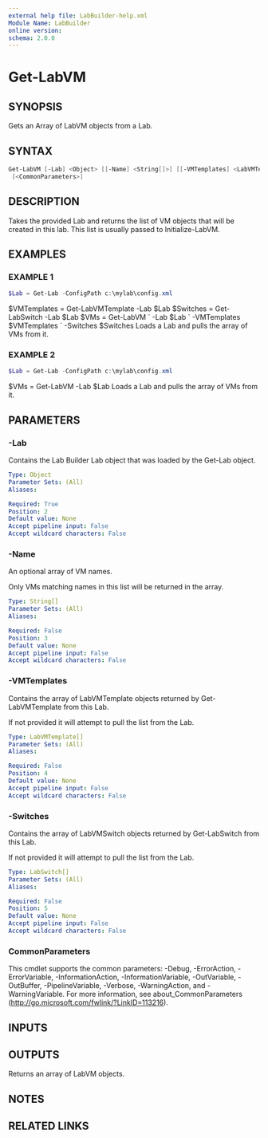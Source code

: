 ```yaml
---
external help file: LabBuilder-help.xml
Module Name: LabBuilder
online version:
schema: 2.0.0
---
```


# Get-LabVM

## SYNOPSIS

Gets an Array of LabVM objects from a Lab.

## SYNTAX

```powershell
Get-LabVM [-Lab] <Object> [[-Name] <String[]>] [[-VMTemplates] <LabVMTemplate[]>] [[-Switches] <LabSwitch[]>]
 [<CommonParameters>]
```

## DESCRIPTION

Takes the provided Lab and returns the list of VM objects that will be created in this lab.
This list is usually passed to Initialize-LabVM.

## EXAMPLES

### EXAMPLE 1

```powershell
$Lab = Get-Lab -ConfigPath c:\mylab\config.xml
```

$VMTemplates = Get-LabVMTemplate -Lab $Lab
$Switches = Get-LabSwitch -Lab $Lab
$VMs = Get-LabVM \`
    -Lab $Lab \`
    -VMTemplates $VMTemplates \`
    -Switches $Switches
Loads a Lab and pulls the array of VMs from it.

### EXAMPLE 2

```powershell
$Lab = Get-Lab -ConfigPath c:\mylab\config.xml
```

$VMs = Get-LabVM -Lab $Lab
Loads a Lab and pulls the array of VMs from it.

## PARAMETERS

### -Lab

Contains the Lab Builder Lab object that was loaded by the Get-Lab object.

```yaml
Type: Object
Parameter Sets: (All)
Aliases:

Required: True
Position: 2
Default value: None
Accept pipeline input: False
Accept wildcard characters: False
```

### -Name

An optional array of VM names.

Only VMs matching names in this list will be returned in the array.

```yaml
Type: String[]
Parameter Sets: (All)
Aliases:

Required: False
Position: 3
Default value: None
Accept pipeline input: False
Accept wildcard characters: False
```

### -VMTemplates

Contains the array of LabVMTemplate objects returned by Get-LabVMTemplate from this Lab.

If not provided it will attempt to pull the list from the Lab.

```yaml
Type: LabVMTemplate[]
Parameter Sets: (All)
Aliases:

Required: False
Position: 4
Default value: None
Accept pipeline input: False
Accept wildcard characters: False
```

### -Switches

Contains the array of LabVMSwitch objects returned by Get-LabSwitch from this Lab.

If not provided it will attempt to pull the list from the Lab.

```yaml
Type: LabSwitch[]
Parameter Sets: (All)
Aliases:

Required: False
Position: 5
Default value: None
Accept pipeline input: False
Accept wildcard characters: False
```

### CommonParameters

This cmdlet supports the common parameters: -Debug, -ErrorAction, -ErrorVariable, -InformationAction, -InformationVariable, -OutVariable, -OutBuffer, -PipelineVariable, -Verbose, -WarningAction, and -WarningVariable.
For more information, see about_CommonParameters (http://go.microsoft.com/fwlink/?LinkID=113216).

## INPUTS

## OUTPUTS

Returns an array of LabVM objects.

## NOTES

## RELATED LINKS
